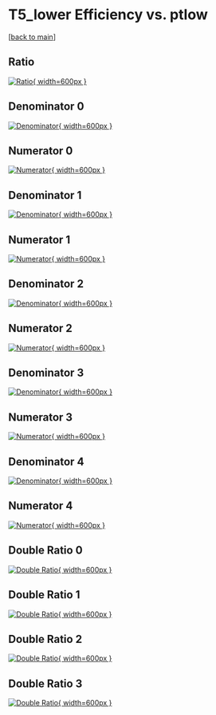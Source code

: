 # T5_lower Efficiency vs. ptlow

[[back to main](./)]



## Ratio

[![Ratio](../mtv/var/T5_lower_loweta_211_0_eff_ptlow.png){ width=600px }](../mtv/var/T5_lower_loweta_211_0_eff_ptlow.pdf)

## Denominator 0

[![Denominator](../mtv/den/T5_lower_loweta_211_0_eff_ptlow_den0.png){ width=600px }](../mtv/den/T5_lower_loweta_211_0_eff_ptlow_den0.pdf)

## Numerator 0

[![Numerator](../mtv/num/T5_lower_loweta_211_0_eff_ptlow_num0.png){ width=600px }](../mtv/num/T5_lower_loweta_211_0_eff_ptlow_num0.pdf)

## Denominator 1

[![Denominator](../mtv/den/T5_lower_loweta_211_0_eff_ptlow_den1.png){ width=600px }](../mtv/den/T5_lower_loweta_211_0_eff_ptlow_den1.pdf)

## Numerator 1

[![Numerator](../mtv/num/T5_lower_loweta_211_0_eff_ptlow_num1.png){ width=600px }](../mtv/num/T5_lower_loweta_211_0_eff_ptlow_num1.pdf)

## Denominator 2

[![Denominator](../mtv/den/T5_lower_loweta_211_0_eff_ptlow_den2.png){ width=600px }](../mtv/den/T5_lower_loweta_211_0_eff_ptlow_den2.pdf)

## Numerator 2

[![Numerator](../mtv/num/T5_lower_loweta_211_0_eff_ptlow_num2.png){ width=600px }](../mtv/num/T5_lower_loweta_211_0_eff_ptlow_num2.pdf)

## Denominator 3

[![Denominator](../mtv/den/T5_lower_loweta_211_0_eff_ptlow_den3.png){ width=600px }](../mtv/den/T5_lower_loweta_211_0_eff_ptlow_den3.pdf)

## Numerator 3

[![Numerator](../mtv/num/T5_lower_loweta_211_0_eff_ptlow_num3.png){ width=600px }](../mtv/num/T5_lower_loweta_211_0_eff_ptlow_num3.pdf)

## Denominator 4

[![Denominator](../mtv/den/T5_lower_loweta_211_0_eff_ptlow_den4.png){ width=600px }](../mtv/den/T5_lower_loweta_211_0_eff_ptlow_den4.pdf)

## Numerator 4

[![Numerator](../mtv/num/T5_lower_loweta_211_0_eff_ptlow_num4.png){ width=600px }](../mtv/num/T5_lower_loweta_211_0_eff_ptlow_num4.pdf)

## Double Ratio 0

[![Double Ratio](../mtv/ratio/T5_lower_loweta_211_0_eff_ptlow_ratio0.png){ width=600px }](../mtv/ratio/T5_lower_loweta_211_0_eff_ptlow_ratio0.pdf)

## Double Ratio 1

[![Double Ratio](../mtv/ratio/T5_lower_loweta_211_0_eff_ptlow_ratio1.png){ width=600px }](../mtv/ratio/T5_lower_loweta_211_0_eff_ptlow_ratio1.pdf)

## Double Ratio 2

[![Double Ratio](../mtv/ratio/T5_lower_loweta_211_0_eff_ptlow_ratio2.png){ width=600px }](../mtv/ratio/T5_lower_loweta_211_0_eff_ptlow_ratio2.pdf)

## Double Ratio 3

[![Double Ratio](../mtv/ratio/T5_lower_loweta_211_0_eff_ptlow_ratio3.png){ width=600px }](../mtv/ratio/T5_lower_loweta_211_0_eff_ptlow_ratio3.pdf)

